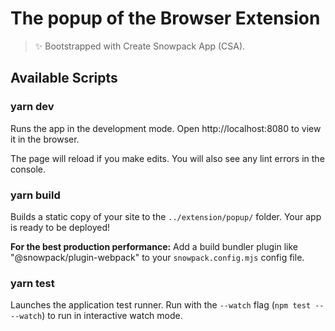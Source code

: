 # The popup of the Browser Extension

> ✨ Bootstrapped with Create Snowpack App (CSA).

## Available Scripts

### yarn dev

Runs the app in the development mode.
Open http://localhost:8080 to view it in the browser.

The page will reload if you make edits.
You will also see any lint errors in the console.

### yarn build

Builds a static copy of your site to the `../extension/popup/` folder.
Your app is ready to be deployed!

**For the best production performance:** Add a build bundler plugin like "@snowpack/plugin-webpack" to your `snowpack.config.mjs` config file.

### yarn test

Launches the application test runner.
Run with the `--watch` flag (`npm test -- --watch`) to run in interactive watch mode.
